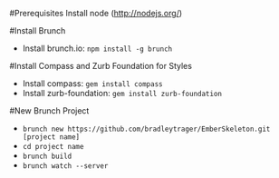 #Prerequisites
Install node (http://nodejs.org/)

#Install Brunch
* Install brunch.io: `npm install -g brunch`

#Install Compass and Zurb Foundation for Styles
* Install compass: `gem install compass`
* Install zurb-foundation: `gem install zurb-foundation`

#New Brunch Project
* `brunch new https://github.com/bradleytrager/EmberSkeleton.git [project name]`
* `cd project name`
* `brunch build`
* `brunch watch --server`



